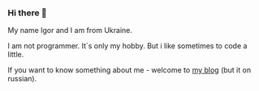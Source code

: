 ### Hi there 👋

My name Igor and I am from Ukraine. 

I am not programmer. It`s only my hobby. But i like sometimes to code a little.

If you want to know something about me - welcome to [my blog](https://igorlutiy.pp.ua) (but it on russian).

<!--
**IgorLutiy/IgorLutiy** is a ✨ _special_ ✨ repository because its `README.md` (this file) appears on your GitHub profile.

Here are some ideas to get you started:

- 🔭 I’m currently working on ...
- 🌱 I’m currently learning ...
- 👯 I’m looking to collaborate on ...
- 🤔 I’m looking for help with ...
- 💬 Ask me about ...
- 📫 How to reach me: ...
- 😄 Pronouns: ...
- ⚡ Fun fact: ...
-->
